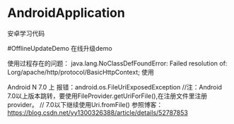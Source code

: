 # AndroidApplication
安卓学习代码

#OfflineUpdateDemo
在线升级demo

使用过程存在的问题：
 java.lang.NoClassDefFoundError: Failed resolution of: Lorg/apache/http/protocol/BasicHttpContext;
 使用 <uses-library android:name="org.apache.http.legacy" android:required="false" />

 Android N 7.0 上 报错：android.os.FileUriExposedException
 //注：Android 7.0以上版本跳转，要使用FileProvider.getUriForFile(),在注册文件里注册provider。
 // 7.0以下继续使用Uri.fromFile()
 参照博客：https://blog.csdn.net/yy1300326388/article/details/52787853

